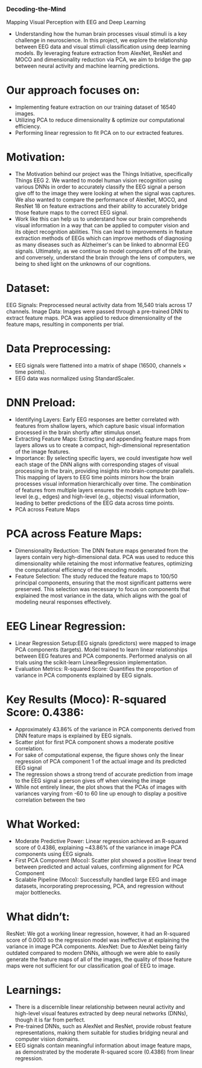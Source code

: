 ### Decoding-the-Mind
Mapping Visual Perception with EEG and Deep Learning
- Understanding how the human brain processes visual stimuli is a key challenge in neuroscience. In this project, we explore the relationship between EEG data and visual stimuli classification using deep learning models. By leveraging feature extraction from AlexNet, ResNet and MOCO and dimensionality reduction via PCA, we aim to bridge the gap between neural activity and machine learning predictions.

# Our approach focuses on:
- Implementing feature extraction on our training dataset of 16540 images.
- Utilizing PCA to reduce dimensionality & optimize our computational efficiency.
- Performing linear regression to fit PCA on to our extracted features.

# Motivation: 
- The Motivation behind our project was the Things Initiative, specifically Things EEG 2. We wanted to model human vision recognition using various DNNs in order to accurately classify the EEG signal a person give off to the image they were looking at when the signal was captures. We also wanted to compare the performance of AlexNet, MOCO, and ResNet 18 on feature extractions and their ability to accurately bridge those feature maps to the correct EEG signal. 
- Work like this can help us to understand how our brain comprehends visual information in a way that can be applied to computer vision and its object recognition abilities. This can lead to improvements in feature extraction methods of EEGs which can improve methods of diagnosing as many diseases such as Alzheimer's can be linked to abnormal EEG signals. Ultimately, as we continue to model computers off of the brain, and conversely, understand the brain through the lens of computers, we being to shed light on the unknowns of our cognitions. 


# Dataset:
EEG Signals: Preprocessed neural activity data from 16,540 trials across 17 channels.
Image Data: Images were passed through a pre-trained DNN to extract feature maps.
            PCA was applied to reduce dimensionality of the feature maps, resulting in components per trial.

# Data Preprocessing:
- EEG signals were flattened into a matrix of shape (16500, channels × time points).
- EEG data was normalized using StandardScaler.

# DNN Preload:
- Identifying Layers: Early EEG responses are better correlated with features from shallow layers, which capture basic visual information processed in the brain shortly after stimulus onset.
- Extracting Feature Maps: Extracting and appending feature maps from layers allows us to create a compact, high-dimensional representation of the image features.
- Importance: By selecting specific layers, we could investigate how well each stage of the DNN aligns with corresponding stages of visual processing in the brain, providing insights into brain-computer parallels. This mapping of layers to EEG time points mirrors how the brain processes visual information hierarchically over time. The combination of features from multiple layers ensures the models capture both low-level (e.g., edges) and high-level (e.g., objects) visual information, leading to better predictions of the EEG data across time points.
- PCA across Feature Maps

# PCA across Feature Maps:
- Dimensionality Reduction: The DNN feature maps generated from the layers contain very high-dimensional data. PCA was used to reduce this dimensionality while retaining the most informative features, optimizing the computational efficiency of the encoding models. 
- Feature Selection: The study reduced the feature maps to 100/50 principal components, ensuring that the most significant patterns were preserved. This selection was necessary to focus on components that explained the most variance in the data, which aligns with the goal of modeling neural responses effectively.

# EEG Linear Regression:
- Linear Regression Setup:EEG signals (predictors) were mapped to image PCA components (targets).
Model trained to learn linear relationships between EEG features and PCA components.
Performed analysis on all trials using the scikit-learn LinearRegression implementation.
- Evaluation Metrics:
R-squared Score: Quantifies the proportion of variance in PCA components explained by EEG signals.



# Key Results (Moco): R-squared Score: 0.4386:
- Approximately 43.86% of the variance in PCA components derived from DNN feature maps is explained by EEG signals.
- Scatter plot for first PCA component shows a moderate positive correlation.
- For sake of computational expense, the figure shows only the linear regression of PCA component 1 of the actual image and its predicted EEG signal
- The regression shows a strong trend of accurate prediction from image to the EEG signal a person gives off when viewing the image
- While not entirely linear, the plot shows that the PCAs of images with variances varying from -60 to 60 line up enough to display a positive correlation between the two

# What Worked:
- Moderate Predictive Power: Linear regression achieved an R-squared score of 0.4386, explaining ~43.86% of the variance in image PCA components using EEG signals.
- First PCA Component (Moco): Scatter plot showed a positive linear trend between predicted and actual values, confirming alignment for PCA Component 
- Scalable Pipeline (Moco): Successfully handled large EEG and image datasets, incorporating preprocessing, PCA, and regression without major bottlenecks.

# What didn’t:
ResNet: We got a working linear regression, however, it had an R-squared score of 0.0003 so the regression model was ineffective at explaining the variance in image PCA components. 
AlexNet: Due to AlexNet being fairly outdated compared to modern DNNs, although we were able to easily generate the feature maps of all of the images, the quality of those feature maps were not sufficient for our classification goal of EEG to image. 

# Learnings:
- There is a discernible linear relationship between neural activity and high-level visual features extracted by deep neural networks (DNNs), though it is far from perfect.
- Pre-trained DNNs, such as AlexNet and ResNet, provide robust feature representations, making them suitable for studies bridging neural and computer vision domains.
- EEG signals contain meaningful information about image feature maps, as demonstrated by the moderate R-squared score (0.4386) from linear regression.

